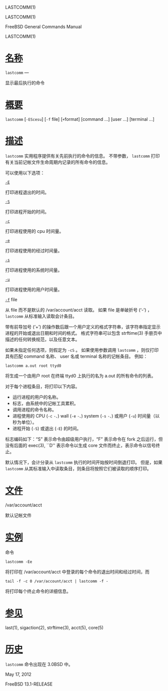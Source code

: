   LASTCOMM(1)  

LASTCOMM(1)

FreeBSD General Commands Manual

LASTCOMM(1)

[名称](#__u540D___u79F0_)
=======================

`lastcomm` —

显示最后执行的命令

[概要](#__u6982___u8981_)
=======================

`lastcomm` \[`-EScesu`\] \[`-f` file\] \[`+`format\] \[command ...\] \[user ...\] \[terminal ...\]

[描述](#__u63CF___u8FF0_)
=======================

`lastcomm` 实用程序提供有关先前执行的命令的信息。 不带参数， `lastcomm` 打印有关当前记帐文件生命周期内记录的所有命令的信息。

可以使用以下选项：

[`-E`](#E)

打印进程退出的时间。

[`-S`](#S)

打印进程开始的时间。

[`-c`](#c)

打印进程使用的 cpu 时间量。

[`-e`](#e)

打印进程使用的经过时间量。

[`-s`](#s)

打印进程使用的系统时间量。

[`-u`](#u)

打印进程使用的用户时间量。

[`-f`](#f) file

从 file 而不是默认的 /var/account/acct 读取。 如果 file 是单破折号 (‘-’) ， `lastcomm` 从标准输入读取会计条目。

带有前导加号 (‘+’) 的操作数后跟一个用户定义的格式字符串，该字符串指定显示进程的开始或退出日期和时间的格式。 格式字符串可以包含 strftime(3) 手册页中描述的任何转换规范，以及任意文本。

如果未指定任何选项，则假定为 `-cS` 。 如果使用参数调用 `lastcomm` ，则仅打印具有匹配 command 名称、 user 名或 terminal 名称的记帐条目。 例如：

`lastcomm a.out root ttyd0`

将生成一个由用户 root 在终端 ttyd0 上执行的名为 a.out 的所有命令的列表。

对于每个进程条目，将打印以下内容。

*   运行进程的用户的名称。
*   标志，由系统中的记帐工具累积。
*   调用进程的命令名称。
*   进程使用的 CPU (`-c` `-、`) wall (`-e` `-、`) system (`-s` `-、`) 或用户 (`-u`) 时间量（以秒为单位）。
*   进程开始 (`-S`) 或退出 (`-E`) 的时间。

标志编码如下：“S” 表示命令由超级用户执行，“F” 表示命令在 fork 之后运行，但没有后面的 exec(3), \`\`D'' 表示命令以生成 core 文件而终止，表示命令以信号终止。

默认情况下，会计分录从 `lastcomm` 执行的时间开始按时间倒退打印。 但是，如果 `lastcomm` 从其标准输入中读取条目，则条目将按照它们被读取的顺序打印。

[文件](#__u6587___u4EF6_)
=======================

/var/account/acct

默认记帐文件

[实例](#__u5B9E___u4F8B_)
=======================

命令

`lastcomm -Ee`

将打印在 /var/account/acct 中登录的每个命令的退出时间和经过时间，而

`tail -f -c 0 /var/account/acct | lastcomm -f -`

将打印每个终止命令的详细信息。

[参见](#__u53C2___u89C1_)
=======================

last(1), sigaction(2), strftime(3), acct(5), core(5)

[历史](#__u5386___u53F2_)
=======================

`lastcomm` 命令出现在 3.0BSD 中。

May 17, 2012

FreeBSD 13.1-RELEASE